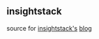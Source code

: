 insightstack
-----------------------
 
source for [insightstack's](http://www.insightstack.co.za) [blog](http://tooblippe.github.io/insightstack-blog/)